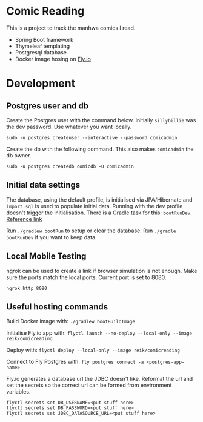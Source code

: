 # Comic Reading
This is a project to track the manhwa comics I read.

* Spring Boot framework
* Thymeleaf templating
* Postgresql database
* Docker image hosing on [Fly.io](https://fly.io/)

# Development

## Postgres user and db
Create the Postgres user with the command below. Initially `sillybillie` was the dev password. Use whatever you want locally.
```
sudo -u postgres createuser --interactive --password comicadmin
```

Create the db with the following command. This also makes `comicadmin` the db owner.
```
sudo -u postgres createdb comicdb -O comicadmin
```

## Initial data settings
The database, using the default profile, is initialised via JPA/Hibernate and `import.sql` is used to populate initial data. Running with the dev profile doesn't trigger the initialisation. There is a Gradle task for this: `bootRunDev`. [Reference link](https://www.baeldung.com/spring-boot-data-sql-and-schema-sql)

Run `./gradlew bootRun` to setup or clear the database. Run `./gradle bootRunDev` if you want to keep data.

## Local Mobile Testing
ngrok can be used to create a link if browser simulation is not enough. Make sure the ports match the local ports. Current port is set to 8080.
```
ngrok http 8080
```

## Useful hosting commands
Build Docker image with: `./gradlew bootBuildImage`

Initialise Fly.io app with: `flyctl launch --no-deploy --local-only --image reik/comicreading`

Deploy with: `flyctl deploy --local-only --image reik/comicreading`

Connect to Fly Postgres with: `fly postgres connect -a <postgres-app-name>`

Fly.io generates a database url the JDBC doesn't like. Reformat the url and set the secrets so the correct url can be formed from environment variables.
```
flyctl secrets set DB_USERNAME=<put stuff here>
flyctl secrets set DB_PASSWORD=<put stuff here>
flyctl secrets set JDBC_DATASOURCE_URL=<put stuff here>
```